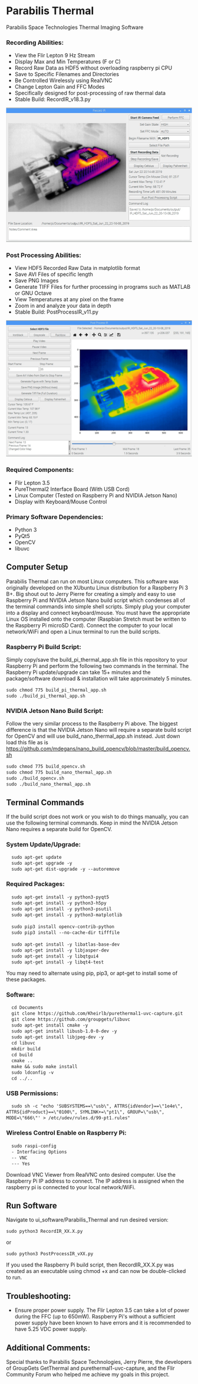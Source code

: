 # Parabilis Thermal
Parabilis Space Technologies Thermal Imaging Software

### Recording Abilities:
- View the Flir Lepton 9 Hz Stream
- Display Max and Min Temperatures (F or C)
- Record Raw Data as HDF5 without overloading raspberry pi CPU
- Save to Specific Filenames and Directories
- Be Controlled Wirelessly using RealVNC
- Change Lepton Gain and FFC Modes
- Specifically designed for post-processing of raw thermal data
- Stable Build: RecordIR_v18.3.py

![Record IR Screenshot](/images/RecordIR.jpg?raw=true)

### Post Processing Abilities:
- View HDF5 Recorded Raw Data in matplotlib format
- Save AVI Files of specific length
- Save PNG Images
- Generate TIFF Files for further processing in programs such as MATLAB or GNU Octave
- View Temperatures at any pixel on the frame
- Zoom in and analyze your data in depth
- Stable Build: PostProcessIR_v11.py

![Post Process IR Screenshot](/images/PostProcessIR.jpg?raw=true)

### Required Components:
- Flir Lepton 3.5
- PureThermal2 Interface Board (With USB Cord)
- Linux Computer (Tested on Raspberry Pi and NVIDIA Jetson Nano)
- Display with Keyboard/Mouse Control

### Primary Software Dependencies:
- Python 3
- PyQt5
- OpenCV
- libuvc

## Computer Setup
Parabilis Thermal can run on most Linux computers. This software was originally developed on the XUbuntu Linux distribution for a Raspberry Pi 3 B+. Big shout out to Jerry Pierre for creating a simply and easy to use Raspberry Pi and NVIDIA Jetson Nano build script which condenses all of the terminal commands into simple shell scripts. Simply plug your computer into a display and connect keyboard/mouse. You must have the appropriate Linux OS installed onto the computer (Raspbian Stretch must be written to the Raspberry Pi microSD Card). Connect the computer to your local network/WiFi and open a Linux terminal to run the build scripts.

### Raspberry Pi Build Script:
Simply copy/save the build_pi_thermal_app.sh file in this repository to your Raspberry Pi and perform the following two commands in the terminal. The Raspberry Pi update/upgrade can take 15+ minutes and the package/software download & installation will take approximately 5 minutes.
```
sudo chmod 775 build_pi_thermal_app.sh
sudo ./build_pi_thermal_app.sh
```

### NVIDIA Jetson Nano Build Script:
Follow the very similar process to the Raspberry Pi above. The biggest difference is that the NVIDIA Jetson Nano will require a separate build script for OpenCV and will use build_nano_thermal_app.sh instead. Just down load this file as is https://github.com/mdegans/nano_build_opencv/blob/master/build_opencv.sh
```
sudo chmod 775 build_opencv.sh
sudo chmod 775 build_nano_thermal_app.sh
sudo ./build_opencv.sh
sudo ./build_nano_thermal_app.sh
```

## Terminal Commands
If the build script does not work or you wish to do things manually, you can use the following terminal commands. Keep in mind the NVIDIA Jetson Nano requires a separate build for OpenCV.

### System Update/Upgrade:
```
  sudo apt-get update
  sudo apt-get upgrade -y
  sudo apt-get dist-upgrade -y --autoremove
```
### Required Packages:
```
  sudo apt-get install -y python3-pyqt5
  sudo apt-get install -y python3-h5py
  sudo apt-get install -y python3-psutil
  sudo apt-get install -y python3-matplotlib

  sudo pip3 install opencv-contrib-python
  sudo pip3 install --no-cache-dir tifffile

  sudo apt-get install -y libatlas-base-dev
  sudo apt-get install -y libjasper-dev
  sudo apt-get install -y libqtgui4
  sudo apt-get install -y libqt4-test
```
You may need to alternate using pip, pip3, or apt-get to install some of these packages.

### Software:
```
  cd Documents
  git clone https://github.com/Kheirlb/purethermal1-uvc-capture.git
  git clone https://github.com/groupgets/libuvc
  sudo apt-get install cmake -y
  sudo apt-get install libusb-1.0-0-dev -y
  sudo apt-get install libjpeg-dev -y
  cd libuvc
  mkdir build
  cd build
  cmake ..
  make && sudo make install
  sudo ldconfig -v
  cd ../..
```
### USB Permissions:
```
  sudo sh -c "echo 'SUBSYSTEMS==\"usb\", ATTRS{idVendor}==\"1e4e\", ATTRS{idProduct}==\"0100\", SYMLINK+=\"pt1\", GROUP=\"usb\", MODE=\"666\"' > /etc/udev/rules.d/99-pt1.rules"
```
### Wireless Control Enable on Raspberry Pi:
```
  sudo raspi-config
  - Interfacing Options
  -- VNC
  --- Yes
```
Download VNC Viewer from RealVNC onto desired computer. Use the Raspberry Pi IP address to connect. The IP address is assigned when the raspberry pi is connected to your local network/WiFi.

## Run Software
Navigate to ui_software/Parabilis_Thermal and run desired version:
```
sudo python3 RecordIR_XX.X.py
```
or
```
sudo python3 PostProcessIR_vXX.py
```

If you used the Raspberry Pi build script, then RecordIR_XX.X.py was created as an executable using chmod +x and can now be double-clicked to run.

## Troubleshooting:
- Ensure proper power supply. The Flir Lepton 3.5 can take a lot of power during the FFC (up to 650mW). Raspberry Pi's without a sufficient power supply have been known to have errors and it is recommended to have 5.25 VDC power supply.

## Additional Comments:
Special thanks to Parabilis Space Technologies, Jerry Pierre, the developers of GroupGets GetThermal and purethermal1-uvc-capture, and the Flir Community Forum who helped me achieve my goals in this project.
